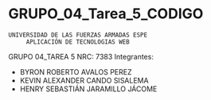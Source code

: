 # GRUPO_04_Tarea_5_CODIGO
    UNIVERSIDAD DE LAS FUERZAS ARMADAS ESPE
         APLICACIÓN DE TECNOLOGIAS WEB
GRUPO 04_TAREA 5
NRC: 7383
Integrantes:
- BYRON ROBERTO AVALOS PEREZ
- KEVIN ALEXANDER CANDO SISALEMA
- HENRY SEBASTIÁN JARAMILLO JÁCOME
